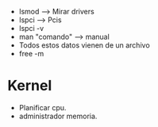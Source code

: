 - lsmod --> Mirar drivers
- lspci --> Pcis
- lspci -v
- man "comando" --> manual
- Todos estos datos vienen de un archivo
- free -m
# Kernel
- Planificar cpu.
- administrador memoria.
